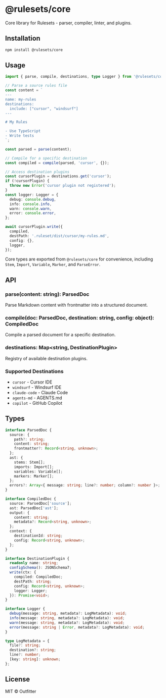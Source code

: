 # @rulesets/core

Core library for Rulesets - parser, compiler, linter, and plugins.

## Installation

```bash
npm install @rulesets/core
```

## Usage

```typescript
import { parse, compile, destinations, type Logger } from '@rulesets/core';

// Parse a source rules file
const content = `
---
name: my-rules
destinations:
  include: ["cursor", "windsurf"]
---

# My Rules

- Use TypeScript
- Write tests
`;

const parsed = parse(content);

// Compile for a specific destination
const compiled = compile(parsed, 'cursor', {});

// Access destination plugins
const cursorPlugin = destinations.get('cursor');
if (!cursorPlugin) {
  throw new Error('cursor plugin not registered');
}
const logger: Logger = {
  debug: console.debug,
  info: console.info,
  warn: console.warn,
  error: console.error,
};

await cursorPlugin.write({
  compiled,
  destPath: '.ruleset/dist/cursor/my-rules.md',
  config: {},
  logger,
});
```

Core types are exported from `@rulesets/core` for convenience, including `Stem`, `Import`, `Variable`, `Marker`, and `ParseError`.

## API

### parse(content: string): ParsedDoc

Parse Markdown content with frontmatter into a structured document.

### compile(doc: ParsedDoc, destination: string, config: object): CompiledDoc

Compile a parsed document for a specific destination.

### destinations: Map<string, DestinationPlugin>

Registry of available destination plugins.

### Supported Destinations

- `cursor` - Cursor IDE
- `windsurf` - Windsurf IDE
- `claude-code` - Claude Code
- `agents-md` - AGENTS.md
- `copilot` - GitHub Copilot

## Types

```typescript
interface ParsedDoc {
  source: {
    path?: string;
    content: string;
    frontmatter?: Record<string, unknown>;
  };
  ast: {
    stems: Stem[];
    imports: Import[];
    variables: Variable[];
    markers: Marker[];
  };
  errors?: Array<{ message: string; line?: number; column?: number }>;
}

interface CompiledDoc {
  source: ParsedDoc['source'];
  ast: ParsedDoc['ast'];
  output: {
    content: string;
    metadata?: Record<string, unknown>;
  };
  context: {
    destinationId: string;
    config: Record<string, unknown>;
  };
}

interface DestinationPlugin {
  readonly name: string;
  configSchema(): JSONSchema7;
  write(ctx: {
    compiled: CompiledDoc;
    destPath: string;
    config: Record<string, unknown>;
    logger: Logger;
  }): Promise<void>;
}

interface Logger {
  debug(message: string, metadata?: LogMetadata): void;
  info(message: string, metadata?: LogMetadata): void;
  warn(message: string, metadata?: LogMetadata): void;
  error(message: string | Error, metadata?: LogMetadata): void;
}

type LogMetadata = {
  file?: string;
  destination?: string;
  line?: number;
  [key: string]: unknown;
};
```

## License

MIT © Outfitter
